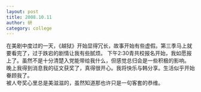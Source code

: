 ```yaml
---
layout: post
title: 2008.10.11
author: 研
category: college
---
```

在美剧中度过的一天，《越狱》开始显得冗长，故事开始有些虚假。第三季马上就要看完了，过于跌宕的剧情让我有些腻烦。 
下午2:30青共校报名开始，我如愿报上了。虽然不是十分清楚入党能带给我什么，但感觉总归会是一些积极的影响。  
晚上我得到消息我的征文获奖了，真得很开心。我将快乐与韩分享。生活似乎开始眷顾我了。  
被人夸奖心里总是美滋滋的，虽然知道那也许只是一句客套的恭维。
